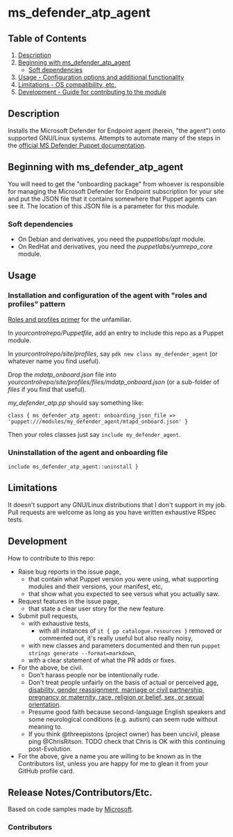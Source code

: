 # ms_defender_atp_agent

## Table of Contents

1. [Description](#description)
1. [Beginning with ms_defender_atp_agent](#beginning-with-ms_defender_atp_agent)
   * [Soft dependencies](#soft-dependencies)
1. [Usage - Configuration options and additional functionality](#usage)
1. [Limitations - OS compatibility, etc.](#limitations)
1. [Development - Guide for contributing to the module](#development)

## Description

  Installs the Microsoft Defender for Endpoint agent (herein, "the agent") onto supported GNU/Linux systems.  Attempts to automate many of the steps in the [official MS Defender Puppet documentation][1].

##  Beginning with ms_defender_atp_agent

You will need to get the "onboarding package" from whoever is responsible for managing the Microsoft Defender for Endpoint subscription for your site and put the JSON file that it contains somewhere that Puppet agents can see it. The location of this JSON file is a parameter for this module.

### Soft dependencies

* On Debian and derivatives, you need the *puppetlabs/apt* module.
* On RedHat and derivatives, you need the *puppetlabs/yumrepo_core* module.

## Usage

### Installation and configuration of the agent with "roles and profiles" pattern

[Roles and profiles primer][1] for the unfamiliar.

In *yourcontrolrepo/Puppetfile*, add an entry to include this repo as a Puppet module.

In *yourcontrolrepo/site/profiles*, say `pdk new class my_defender_agent` (or whatever name you find useful).

Drop the *mdatp_onboard.json* file into *yourcontrolrepo/site/profiles/files/mdatp_onboard.json* (or a sub-folder of *files* if you find that useful).

*my_defender_atp.pp* should say something like:

```
class { ms_defender_atp_agent: onboarding_json_file => 'puppet:///modules/my_defender_agent/mtapd_onboard.json' }
```

Then your roles classes just say `include my_defender_agent`.

### Uninstallation of the agent and onboarding file

```
include ms_defender_atp_agent::uninstall }
```

## Limitations

It doesn't support any GNU/Linux distributions that I don't support in my job. Pull requests are welcome as long as you have written exhaustive RSpec tests.

## Development

How to contribute to this repo:
- Raise bug reports in the issue page,
  - that contain what Puppet version you were using, what supporting modules and their versions, your manifest, etc,
  - that show what you expected to see versus what you actually saw.
- Request features in the issue page,
  - that state a clear user story for the new feature.
- Submit pull requests,
  - with exhaustive tests,
    - with all instances of `it { pp catalogue.resources }` removed or commented out, it's really useful but also really noisy,
  - with new classes and parameters documented and then run `puppet strings generate --format=markdown`,
  - with a clear statement of what the PR adds or fixes.
- For the above, be civil.
  - Don't harass people nor be intentionally rude.
  - Don't treat people unfairly on the basis of actual or perceived [age, disability, gender reassignment, marriage or civil partnership, pregnancy or maternity, race, religion or belief, sex, or sexual orientation][2].
  - Presume good faith because second-language English speakers and some neurological conditions (e.g. autism) can seem rude without meaning to.
  - If you think @threepistons (project owner) has been uncivil, please ping @ChrisRitson. TODO check that Chris is OK with this continuing post-Evolution.
- For the above, give a name you are willing to be known as in the Contributors list, unless you are happy for me to glean it from your GitHub profile card.

## Release Notes/Contributors/Etc.

Based on code samples made by [Microsoft][3].

### Contributors

[1]: https://puppet.com/docs/pe/2019.8/osp/the_roles_and_profiles_method.html
[2]: https://www.legislation.gov.uk/ukpga/2010/15/section/4/enacted
[3]: https://docs.microsoft.com/en-us/microsoft-365/security/defender-endpoint/linux-install-with-puppet

